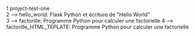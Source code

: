 1
project-test-one  
2
--> hello_world:
   Flask Python et écriture de "Hello World"  
3
--> factorille:
   Programme Python pour calculer une factorielle
4
--> factorille_HTML_TEPLATE:
   Programme Python pour calculer une factorielle
